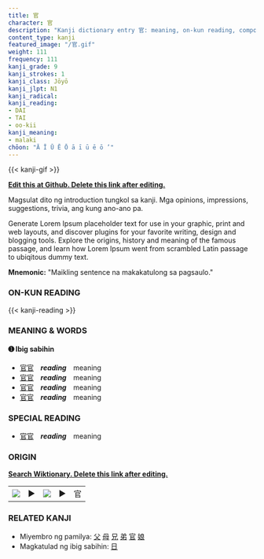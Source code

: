 ```yaml
---
title: 官
character: 官
description: "Kanji dictionary entry 官: meaning, on-kun reading, compounds, origin, related kanji"
content_type: kanji
featured_image: "/官.gif"
weight: 111
frequency: 111
kanji_grade: 9
kanji_strokes: 1
kanji_class: Jōyō
kanji_jlpt: N1
kanji_radical: 
kanji_reading: 
- DAI
- TAI
- oo-kii
kanji_meaning:
- malaki
chōon: "Ā Ī Ū Ē Ō ā ī ū ē ō ’"
---
```

[//]: # (Don't edit the line below. Kanji animated GIF code is automatically generated.)
{{< kanji-gif >}}

[//]: # (Edit below this line.)

**[Edit this at Github. Delete this link after editing.](https://github.com/tim0g/tim/tree/main/content/kanji/官/index.md)**

Magsulat dito ng introduction tungkol sa kanji. Mga opinions, impressions, suggestions, trivia, ang kung ano-ano pa.

Generate Lorem Ipsum placeholder text for use in your graphic, print and web layouts, and discover plugins for your favorite writing, design and blogging tools. Explore the origins, history and meaning of the famous passage, and learn how Lorem Ipsum went from scrambled Latin passage to ubiqitous dummy text.
 
**Mnemonic:** "Maikling sentence na makakatulong sa pagsaulo."

### ON-KUN READING

[//]: # (Don't edit the line below. ON-KUN READING code is automatically generated.)
{{< kanji-reading >}}

### MEANING & WORDS

#### ➊ **Ibig sabihin**
  - [官](../官)[官](../官)　***reading***　meaning
  - [官](../官)[官](../官)　***reading***　meaning
  - [官](../官)[官](../官)　***reading***　meaning
  - [官](../官)[官](../官)　***reading***　meaning

### SPECIAL READING
  - [官](../官)[官](../官)　***reading***　meaning

### ORIGIN

**[Search Wiktionary. Delete this link after editing.](https://wiktionary.org/wiki/官)**
<table class="kanji-table"><tr><td>
<img src="60px-官-bronze.svg.png">
</td><td>▶</td><td>
<img src="60px-官-oracle.svg.png">
</td><td>▶</td>
<td class="kanji-origin">官</td>
</tr></table>

### RELATED KANJI
- Miyembro ng pamilya: [父](../父) [母](../母) [兄](../兄) [弟](../弟) [官](../官) [娘](../娘)
- Magkatulad ng ibig sabihin: [日](../日)
